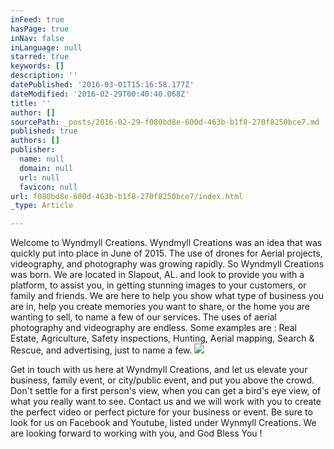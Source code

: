 ```yaml
---
inFeed: true
hasPage: true
inNav: false
inLanguage: null
starred: true
keywords: []
description: ''
datePublished: '2016-03-01T15:16:58.177Z'
dateModified: '2016-02-29T00:40:40.068Z'
title: ''
author: []
sourcePath: _posts/2016-02-29-f080bd8e-600d-463b-b1f8-270f8250bce7.md
published: true
authors: []
publisher:
  name: null
  domain: null
  url: null
  favicon: null
url: f080bd8e-600d-463b-b1f8-270f8250bce7/index.html
_type: Article

---
```

Welcome to Wyndmyll Creations. Wyndmyll Creations was an idea that was quickly put into place in June of 2015\. The use of drones for Aerial projects, videography, and photography was growing rapidly. So Wyndmyll Creations was born. We are located in Slapout, AL. and look to provide you with a platform, to assist you, in getting stunning images to your customers, or family and friends. We are here to help you show what type of business you are in, help you create memories you want to share, or the home you are wanting to sell, to name a few of our services. The uses of aerial photography and videography are endless. Some examples are : Real Estate, Agriculture, Safety inspections, Hunting, Aerial mapping, Search & Rescue, and advertising, just to name a few. ![](https://the-grid-user-content.s3-us-west-2.amazonaws.com/5647f29a-ff7d-4ff4-9345-ba5b78cc7be7.jpg)

Get in touch with us here at Wyndmyll Creations, and let us elevate your business, family event, or city/public event, and put you above the crowd. Don't settle for a first person's view, when you can get a bird's eye view, of what you really want to see. Contact us and we will work with you to create the perfect video or perfect picture for your business or event. Be sure to look for us on Facebook and Youtube, listed under Wynmyll Creations. We are looking forward to working with you, and God Bless You !